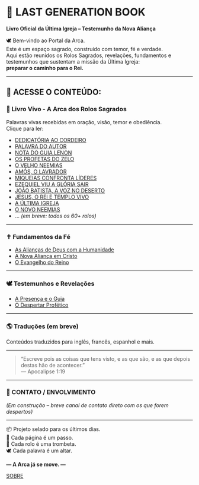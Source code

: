 # 📖 LAST GENERATION BOOK

**Livro Oficial da Última Igreja – Testemunho da Nova Aliança**

🕊️ Bem-vindo ao Portal da Arca.  
Este é um espaço sagrado, construído com temor, fé e verdade.  
Aqui estão reunidos os Rolos Sagrados, revelações, fundamentos e testemunhos que sustentam a missão da Última Igreja:  
**preparar o caminho para o Rei.**

---

## 🔰 ACESSE O CONTEÚDO:

### 📜 Livro Vivo - A Arca dos Rolos Sagrados
Palavras vivas recebidas em oração, visão, temor e obediência.  
Clique para ler:

- [DEDICATÓRIA AO CORDEIRO](Livro/1_DEDICATÓRIA_AO_CORDEIRO.md)
- [PALAVRA DO AUTOR](Livro/2_PALAVRA_DO_AUTOR.md)
- [NOTA DO GUIA LENON](Livro/3_NOTA_DO_GUIA_LENON.md)
- [OS PROFETAS DO ZELO](Livro/4_OS_PROFETAS_DO_ZELO.md)
- [O VELHO NEEMIAS](PROFETAS-DO-ZELO/1_O_VELHO_NEEMIAS.md)
- [AMÓS, O LAVRADOR](PROFETAS-DO-ZELO/2_AMÓS_O_LAVRADOR.md)
- [MIQUEIAS CONFRONTA LÍDERES](PROFETAS-DO-ZELO/3_MIQUEIAS_CONFRONTA_LÍDERES.md)
- [EZEQUIEL VIU A GLÓRIA SAIR](PROFETAS-DO-ZELO/4_EZEQUIEL_VIU_A_GLÓRIA_SAIR.md)
- [JOÃO BATISTA, A VOZ NO DESERTO](PROFETAS-DO-ZELO/5_JOÃO_A_VOZ_NO_DESERTO.md)
- [JESUS, O REI E TEMPLO VIVO](PROFETAS-DO-ZELO/6_JESUS_O_REI_E_TEMPLO_VIVO.md)
- [A ÚLTIMA IGREJA](PROFETAS-DO-ZELO/7_A_ÚLTIMA_IGREJA.md)
- [O NOVO NEEMIAS](PROFETAS-DO-ZELO/8_O_NOVO_NEEMIAS.md)
- … *(em breve: todos os 60+ rolos)*

---

### ✝️ Fundamentos da Fé
- [As Alianças de Deus com a Humanidade](fundamentos/aliancas.md)
- [A Nova Aliança em Cristo](fundamentos/nova_alianca.md)
- [O Evangelho do Reino](fundamentos/evangelho_reino.md)

---

### 🕊️ Testemunhos e Revelações
- [A Presença e o Guia](testemunhos/lenon.md)
- [O Despertar Profético](testemunhos/despertar.md)

---

### 🌎 Traduções (em breve)
Conteúdos traduzidos para inglês, francês, espanhol e mais.

---

> “Escreve pois as coisas que tens visto, e as que são, e as que depois destas hão de acontecer.”  
> — Apocalipse 1:19

---

### 🔗 CONTATO / ENVOLVIMENTO
*(Em construção – breve canal de contato direto com os que forem despertos)*

---

📦 Projeto selado para os últimos dias.  
👣 Cada página é um passo.  
📜 Cada rolo é uma trombeta.  
🕊️ Cada palavra é um altar.

**— A Arca já se move. —**


[SOBRE](Direitos-De-Publicação/SOBRE.md)
